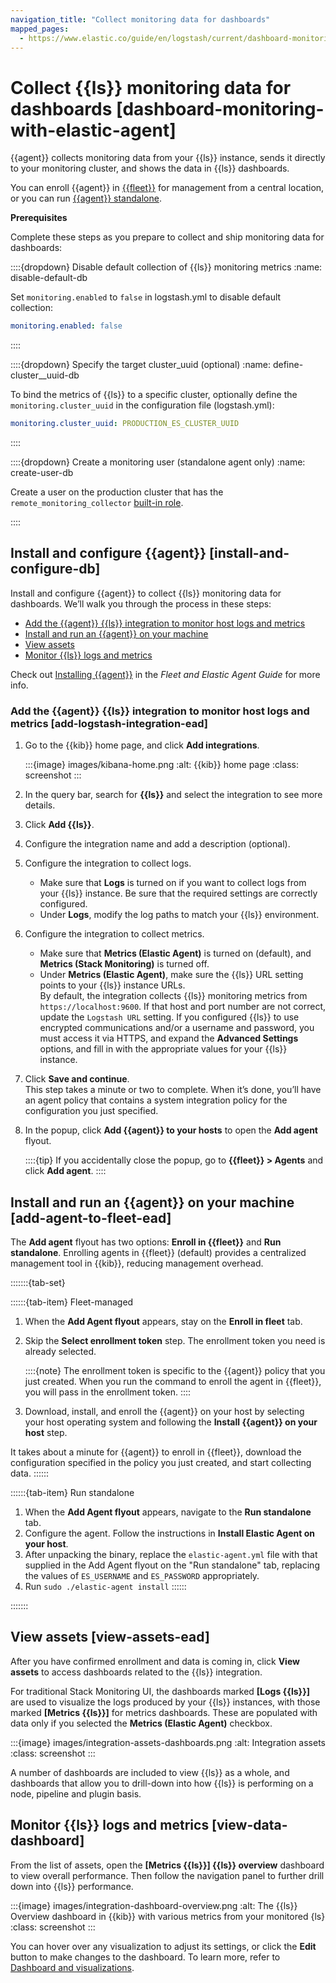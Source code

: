 ```yaml
---
navigation_title: "Collect monitoring data for dashboards"
mapped_pages:
  - https://www.elastic.co/guide/en/logstash/current/dashboard-monitoring-with-elastic-agent.html
---
```


# Collect {{ls}} monitoring data for dashboards [dashboard-monitoring-with-elastic-agent]


{{agent}} collects monitoring data from your {{ls}} instance, sends it directly to your monitoring cluster, and shows the data in {{ls}} dashboards.

You can enroll {{agent}} in [{{fleet}}](docs-content://reference/fleet/install-fleet-managed-elastic-agent.md) for management from a central location, or you can run [{{agent}} standalone](docs-content://reference/fleet/install-standalone-elastic-agent.md).

**Prerequisites**

Complete these steps as you prepare to collect and ship monitoring data for dashboards:

::::{dropdown} Disable default collection of {{ls}} monitoring metrics
:name: disable-default-db

Set `monitoring.enabled` to `false` in logstash.yml to disable default collection:

```yaml
monitoring.enabled: false
```

::::


::::{dropdown} Specify the target cluster_uuid (optional)
:name: define-cluster__uuid-db

To bind the metrics of {{ls}} to a specific cluster, optionally define the `monitoring.cluster_uuid` in the configuration file (logstash.yml):

```yaml
monitoring.cluster_uuid: PRODUCTION_ES_CLUSTER_UUID
```

::::


::::{dropdown} Create a monitoring user (standalone agent only)
:name: create-user-db

Create a user on the production cluster that has the `remote_monitoring_collector` [built-in role](elasticsearch://reference/elasticsearch/roles.md).

::::



## Install and configure {{agent}} [install-and-configure-db]

Install and configure {{agent}} to collect {{ls}} monitoring data for dashboards. We’ll walk you through the process in these steps:

* [Add the {{agent}} {{ls}} integration to monitor host logs and metrics](#add-logstash-integration-ead)
* [Install and run an {{agent}} on your machine](#add-agent-to-fleet-ead)
* [View assets](#view-assets-ead)
* [Monitor {{ls}} logs and metrics](#view-data-dashboard)

Check out [Installing {{agent}}](docs-content://reference/fleet/install-elastic-agents.md) in the *Fleet and Elastic Agent Guide* for more info.


### Add the {{agent}} {{ls}} integration to monitor host logs and metrics [add-logstash-integration-ead]

1. Go to the {{kib}} home page, and click **Add integrations**.

    :::{image} images/kibana-home.png
    :alt: {{kib}} home page
    :class: screenshot
    :::

2. In the query bar, search for **{{ls}}** and select the integration to see more details.
3. Click **Add {{ls}}**.
4. Configure the integration name and add a description (optional).
5. Configure the integration to collect logs.

    * Make sure that **Logs** is turned on if you want to collect logs from your {{ls}} instance. Be sure that the required settings are correctly configured.
    * Under **Logs**, modify the log paths to match your {{ls}} environment.

6. Configure the integration to collect metrics.

    * Make sure that **Metrics (Elastic Agent)** is turned on (default), and **Metrics (Stack Monitoring)** is turned off.
    * Under **Metrics (Elastic Agent)**, make sure the {{ls}} URL setting points to your {{ls}} instance URLs.<br> By default, the integration collects {{ls}} monitoring metrics from `https://localhost:9600`. If that host and port number are not correct, update the `Logstash URL` setting. If you configured {{ls}} to use encrypted communications and/or a username and password, you must access it via HTTPS, and expand the **Advanced Settings** options, and fill in with the appropriate values for your {{ls}} instance.

7. Click **Save and continue**.<br> This step takes a minute or two to complete. When it’s done, you’ll have an agent policy that contains a system integration policy for the configuration you just specified.
8. In the popup, click **Add {{agent}} to your hosts** to open the **Add agent** flyout.

    ::::{tip}
    If you accidentally close the popup, go to **{{fleet}} > Agents** and click **Add agent**.
    ::::



## Install and run an {{agent}} on your machine [add-agent-to-fleet-ead]

The **Add agent** flyout has two options: **Enroll in {{fleet}}** and **Run standalone**. Enrolling agents in {{fleet}} (default) provides a centralized management tool in {{kib}}, reducing management overhead.

:::::::{tab-set}

::::::{tab-item} Fleet-managed
1. When the **Add Agent flyout** appears, stay on the **Enroll in fleet** tab.
2. Skip the **Select enrollment token** step. The enrollment token you need is already selected.

    ::::{note}
    The enrollment token is specific to the {{agent}} policy that you just created. When you run the command to enroll the agent in {{fleet}}, you will pass in the enrollment token.
    ::::

3. Download, install, and enroll the {{agent}} on your host by selecting your host operating system and following the **Install {{agent}} on your host** step.

It takes about a minute for {{agent}} to enroll in {{fleet}}, download the configuration specified in the policy you just created, and start collecting data.
::::::

::::::{tab-item} Run standalone
1. When the **Add Agent flyout** appears, navigate to the **Run standalone** tab.
2. Configure the agent. Follow the instructions in **Install Elastic Agent on your host**.
3. After unpacking the binary, replace the `elastic-agent.yml` file with that supplied in the Add Agent flyout on the "Run standalone" tab, replacing the values of `ES_USERNAME` and `ES_PASSWORD` appropriately.
4. Run `sudo ./elastic-agent install`
::::::

:::::::

## View assets [view-assets-ead]

After you have confirmed enrollment and data is coming in,  click **View assets** to access dashboards related to the {{ls}} integration.

For traditional Stack Monitoring UI, the dashboards marked **[Logs {{ls}}]** are used to visualize the logs produced by your {{ls}} instances, with those marked **[Metrics {{ls}}]** for metrics dashboards. These are populated with data only if you selected the **Metrics (Elastic Agent)** checkbox.

:::{image} images/integration-assets-dashboards.png
:alt: Integration assets
:class: screenshot
:::

A number of dashboards are included to view {{ls}} as a whole, and dashboards that allow you to drill-down into how {{ls}} is performing on a node, pipeline and plugin basis.


## Monitor {{ls}} logs and metrics [view-data-dashboard]

From the list of assets, open the **[Metrics {{ls}}] {{ls}} overview** dashboard to view overall performance. Then follow the navigation panel to further drill down into {{ls}} performance.

:::{image} images/integration-dashboard-overview.png
:alt: The {{ls}} Overview dashboard in {{kib}} with various metrics from your monitored {ls}
:class: screenshot
:::

You can hover over any visualization to adjust its settings, or click the **Edit** button to make changes to the dashboard. To learn more, refer to [Dashboard and visualizations](docs-content://explore-analyze/dashboards.md).
